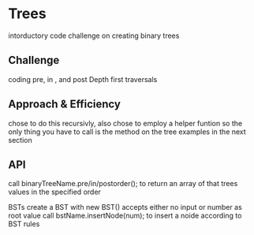 # Trees
intorductory code challenge on creating binary trees

## Challenge
coding pre, in , and post Depth first traversals

## Approach & Efficiency
chose to do this recursivly, also chose to employ a helper funtion so the only thing you have to call is the method on the tree examples in the next section

## API

call binaryTreeName.pre/in/postorder(); to return an array of that trees values in the specified order

BSTs
create a BST with new BST() accepts either no input or number as root value
call bstName.insertNode(num); to insert a noide according to BST rules

